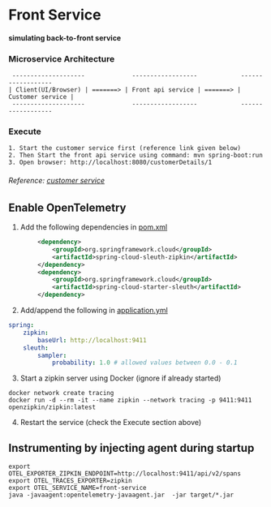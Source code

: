 # Front Service
#### simulating back-to-front service

### Microservice Architecture
```
 --------------------             ------------------            ------------------      
| Client(UI/Browser) | =======> | Front api service | =======> | Customer service |   
 --------------------             ------------------            ------------------
```


### Execute
```
1. Start the customer service first (reference link given below)
2. Then Start the front api service using command: mvn spring-boot:run
3. Open browser: http://localhost:8080/customerDetails/1
```
###### Reference: [customer service](https://github.com/rkdutta/otel-demo-customer-service)


## Enable OpenTelemetry

1. Add the following dependencies in [pom.xml](pom.xml)
```xml
		<dependency>
			<groupId>org.springframework.cloud</groupId>
			<artifactId>spring-cloud-sleuth-zipkin</artifactId>
		</dependency>
		<dependency>
			<groupId>org.springframework.cloud</groupId>
			<artifactId>spring-cloud-starter-sleuth</artifactId>
		</dependency>
```

2. Add/append the following in [application.yml](/src/main/resources/application.yml)

```yaml
spring:
    zipkin:
        baseUrl: http://localhost:9411
    sleuth:
        sampler:
            probability: 1.0 # allowed values between 0.0 - 0.1
```

3. Start a zipkin server using Docker (ignore if already started)
```
docker network create tracing
docker run -d --rm -it --name zipkin --network tracing -p 9411:9411 openzipkin/zipkin:latest
```

4. Restart the service (check the Execute section above)

## Instrumenting by injecting agent during startup
```
export OTEL_EXPORTER_ZIPKIN_ENDPOINT=http://localhost:9411/api/v2/spans
export OTEL_TRACES_EXPORTER=zipkin
export OTEL_SERVICE_NAME=front-service
java -javaagent:opentelemetry-javaagent.jar  -jar target/*.jar
```


